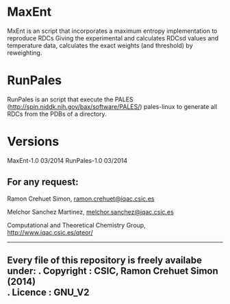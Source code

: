 MaxEnt
======

MxEnt is an script that incorporates a maximum entropy implementation to reproduce RDCs Giving the experimental
and calculates RDCsd values and temperature data, calculates the exact weights (and threshold) by reweighting.

RunPales
========

RunPales is an script that execute the PALES (http://spin.niddk.nih.gov/bax/software/PALES/) pales-linux to
generate all RDCs from the PDBs of a directory.


Versions
=========
MaxEnt-1.0   03/2014
RunPales-1.0 03/2014


For any request:
-----------------

Ramon Crehuet Simon, ramon.crehuet@iqac.csic.es

Melchor Sanchez Martinez, melchor.sanchez@iqac.csic.es

Computational and Theoretical Chemistry Group, http://www.iqac.csic.es/qteor/


----------------------------------------------------------
 Every file of this repository is freely availabe under: 
 . Copyright : CSIC, Ramon Crehuet Simon (2014)           
 . Licence   : GNU_V2                                    
-----------------------------------------------------------

